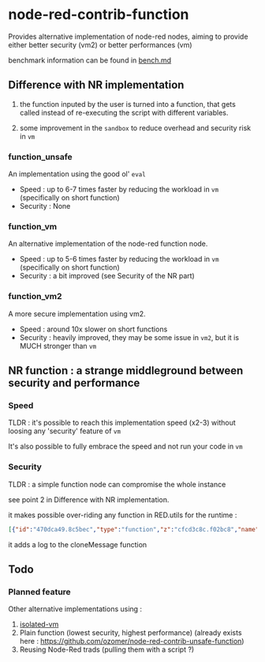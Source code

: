 # node-red-contrib-function

Provides alternative implementation of node-red nodes, aiming to provide either better security (vm2) or better performances (vm)

benchmark information can be found in [bench.md](./bench.md)

## Difference with NR implementation

1. the function inputed by the user is turned into a function, that gets called instead of re-executing the script with different variables.

1. some improvement in the `sandbox` to reduce overhead and security risk in `vm`

### function_unsafe

An implementation using the good ol' `eval`

* Speed : up to 6-7 times faster by reducing the workload in `vm` (specifically on short function)
* Security : None

### function_vm

An alternative implementation of the node-red function node.

* Speed : up to 5-6 times faster by reducing the workload in `vm` (specifically on short function)
* Security : a bit improved (see Security of the NR part)

### function_vm2

A more secure implementation using vm2.

* Speed : around 10x slower on short functions
* Security : heavily improved, they may be some issue in `vm2`, but it is MUCH stronger than `vm`

## NR function : a strange middleground between security and performance

### Speed

TLDR : it's possible to reach this implementation speed (x2-3) without loosing any 'security' feature of `vm`

It's also possible to fully embrace the speed and not run your code in `vm`

### Security

TLDR : a simple function node can compromise the whole instance

see point 2 in Difference with NR implementation.

it makes possible over-riding any function in RED.utils for the runtime :

``` JSON
[{"id":"470dca49.8c5bec","type":"function","z":"cfcd3c8c.f02bc8","name":"Hack NR","func":"","outputs":1,"noerr":0,"initialize":"console.log((this.constructor.constructor(\"return this\"))().global)\nthis.origclone = RED.util.cloneMessage;\n\nRED.util.cloneMessage = function (...params) {\n    console.log(\"Wanting to clone\" + JSON.stringify(params))\n    return origclone.call(this,...params);\n}","finalize":"RED.util.cloneMessage = this.origclone;","x":360,"y":140,"wires":[[]]}]
```

it adds a log to the cloneMessage function

## Todo

### Planned feature

Other alternative implementations using :

1. [isolated-vm](https://github.com/laverdet/isolated-vm)
1. Plain function (lowest security, highest performance) (already exists here : https://github.com/ozomer/node-red-contrib-unsafe-function)
1. Reusing Node-Red trads (pulling them with a script ?)